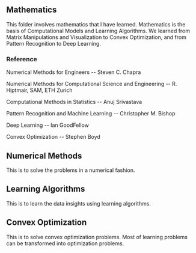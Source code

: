 ## Mathematics

This folder involves mathematics that I have learned. Mathematics is the basis of Computational Models and Learning Algorithms. We learned from Matrix Manipulations and Visualization to Convex Optimization, and from Pattern Recognition to Deep Learning. 


### Reference
Numerical Methods for Engineers -- Steven C. Chapra

Numerical Methods for Computational Science and Engineering -- R. Hiptmair, SAM, ETH Zurich

Computational Methods in Statistics -- Anuj Srivastava

Pattern Recognition and Machine Learning -- Christopher M. Bishop

Deep Learning -- Ian GoodFellow

Convex Optimization -- Stephen Boyd


## Numerical Methods
This is to solve the problems in a numerical fashion.

## Learning Algorithms
This is to learn the data insights using learning algorithms.

## Convex Optimization
This is to solve convex optimization problems. Most of learning problems can be transformed into optimization problems.
